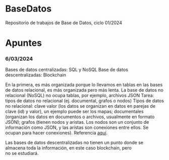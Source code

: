 # BaseDatos
Repositorio de trabajos de Base de Datos, ciclo 01/2024

# Apuntes
### 6/03/2024
Bases de datos centralizadas: SQL y NoSQL
Base de datos descentralizadas: Blockchain

En la primera, es más organizada porque lo llevamos en tablas en las bases de datos relacional, es más organizada pero más lenta. La base de datos no relacional (NoSQL) no ocupa tablas, por ejemplo, archivos JSON
Tarea: tipos de datos no relacional (ej. documental, grafos o nodos)
Tipos de datos no relacional: clave valor (los datos se organizan en datos en parejas de clave (id) y valor), un ejemplo puede ser los mapas; documentales (organizan los datos en documentos o archivos, usualmente en formato JSON); grafos (tienen nodos y aristas. Los nodos son un conjunto de información como JSON, y las aristas son conexiones entre ellos. Se ocupan para hacer conexiones). Referencia [aquí](https://ed.team/blog/tipos-de-bases-de-datos-nosql).

Las bases de datos descentralizadas no tienen un punto donde se almacena toda la información, en este caso blockchain, pero no se estudiará.